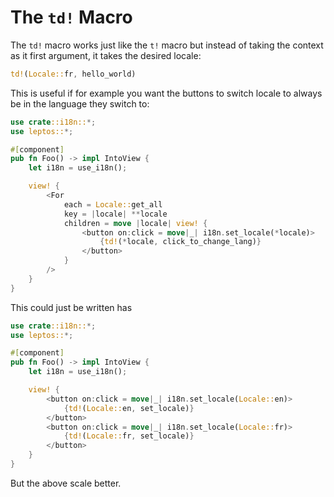# The `td!` Macro

The `td!` macro works just like the `t!` macro but instead of taking the context as it first argument, it takes the desired locale:

```rust
td!(Locale::fr, hello_world)
```

This is useful if for example you want the buttons to switch locale to always be in the language they switch to:

```rust
use crate::i18n::*;
use leptos::*;

#[component]
pub fn Foo() -> impl IntoView {
    let i18n = use_i18n();

    view! {
        <For
            each = Locale::get_all
            key = |locale| **locale
            children = move |locale| view! {
                <button on:click = move|_| i18n.set_locale(*locale)>
                    {td!(*locale, click_to_change_lang)}
                </button>
            }
        />
    }
}
```

This could just be written has

```rust
use crate::i18n::*;
use leptos::*;

#[component]
pub fn Foo() -> impl IntoView {
    let i18n = use_i18n();

    view! {
        <button on:click = move|_| i18n.set_locale(Locale::en)>
            {td!(Locale::en, set_locale)}
        </button>
        <button on:click = move|_| i18n.set_locale(Locale::fr)>
            {td!(Locale::fr, set_locale)}
        </button>
    }
}
```

But the above scale better.
